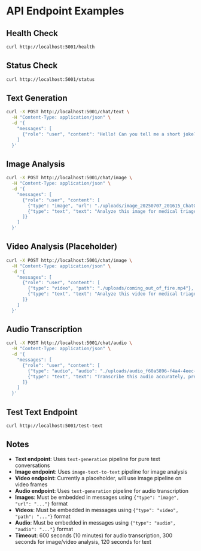 # API Endpoint Examples

## Health Check
```bash
curl http://localhost:5001/health
```

## Status Check
```bash
curl http://localhost:5001/status
```

## Text Generation
```bash
curl -X POST http://localhost:5001/chat/text \
  -H "Content-Type: application/json" \
  -d '{
    "messages": [
      {"role": "user", "content": "Hello! Can you tell me a short joke?"}
    ]
  }'
```

## Image Analysis
```bash
curl -X POST http://localhost:5001/chat/image \
  -H "Content-Type: application/json" \
  -d '{
    "messages": [
      {"role": "user", "content": [
        {"type": "image", "url": "./uploads/image_20250707_201615_ChatGPT Image Jul 6, 2025, 04_03_01 PM.png"},
        {"type": "text", "text": "Analyze this image for medical triage assessment."}
      ]}
    ]
  }'
```

## Video Analysis (Placeholder)
```bash
curl -X POST http://localhost:5001/chat/image \
  -H "Content-Type: application/json" \
  -d '{
    "messages": [
      {"role": "user", "content": [
        {"type": "video", "path": "./uploads/coming_out_of_fire.mp4"},
        {"type": "text", "text": "Analyze this video for medical triage assessment."}
      ]}
    ]
  }'
```

## Audio Transcription
```bash
curl -X POST http://localhost:5001/chat/audio \
  -H "Content-Type: application/json" \
  -d '{
    "messages": [
      {"role": "user", "content": [
        {"type": "audio", "audio": "./uploads/audio_f60a5896-f4a4-4eec-97f8-d7f57c396d60_converted.wav"},
        {"type": "text", "text": "Transcribe this audio accurately, preserving medical terminology and patient information."}
      ]}
    ]
  }'
```

## Test Text Endpoint
```bash
curl http://localhost:5001/test-text
```

## Notes

- **Text endpoint**: Uses `text-generation` pipeline for pure text conversations
- **Image endpoint**: Uses `image-text-to-text` pipeline for image analysis
- **Video endpoint**: Currently a placeholder, will use image pipeline on video frames
- **Audio endpoint**: Uses `text-generation` pipeline for audio transcription
- **Images**: Must be embedded in messages using `{"type": "image", "url": "..."}` format
- **Videos**: Must be embedded in messages using `{"type": "video", "path": "..."}` format
- **Audio**: Must be embedded in messages using `{"type": "audio", "audio": "..."}` format
- **Timeout**: 600 seconds (10 minutes) for audio transcription, 300 seconds for image/video analysis, 120 seconds for text 